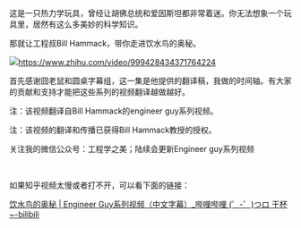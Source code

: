 <p>这是一只热力学玩具，曾经让胡佛总统和爱因斯坦都非常着迷。你无法想象一个玩具里，居然有这么多美妙的科学知识。</p><p>那就让工程叔Bill Hammack，带你走进饮水鸟的奥秘。</p><a class="video-box" href="https://link.zhihu.com/?target=https%3A//www.zhihu.com/video/999428434371764224" target="_blank" data-video-id="" data-video-playable="true" data-name="" data-poster="https://pic2.zhimg.com/v2-0249c6ef3144a4dc910a07c8224c0ac1.jpg" data-lens-id="999428434371764224"><img class="thumbnail" src="https://pic2.zhimg.com/v2-0249c6ef3144a4dc910a07c8224c0ac1.jpg"/><span class="content"><span class="title"><span class="z-ico-extern-gray"></span><span class="z-ico-extern-blue"></span></span><span class="url"><span class="z-ico-video"></span>https://www.zhihu.com/video/999428434371764224</span></span></a><p>首先感谢囧老鼠和圆桌字幕组，这一集是他提供的翻译稿，我做的时间轴。有大家的贡献和支持才能把这些系列的视频翻译越做越好。</p><p>注：该视频翻译自Bill Hammack的engineer guy系列视频。</p><p>注：该视频的翻译和传播已获得Bill Hammack教授的授权。</p><p>关注我的微信公众号：工程学之美；陆续会更新Engineer guy系列视频</p><p class="ztext-empty-paragraph"><br/></p><p>如果知乎视频太慢或者打不开，可以看下面的链接：</p><p><a href="https://link.zhihu.com/?target=https%3A//www.bilibili.com/video/av26408587" class=" wrap external" target="_blank" rel="nofollow noreferrer">饮水鸟的奥秘 | Engineer Guy系列视频（中文字幕）_哔哩哔哩 (゜-゜)つロ 干杯~-bilibili</a></p>